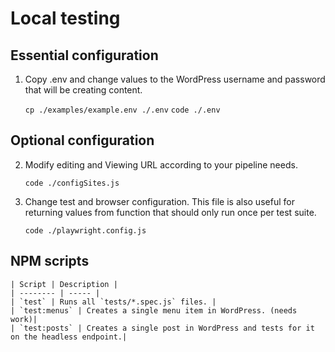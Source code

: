 # Local testing 

## Essential configuration
1. Copy .env and change values to the WordPress username and password that will be creating content. 

    `cp ./examples/example.env ./.env`
    `code ./.env`

## Optional configuration
2. Modify editing and Viewing URL according to your pipeline needs.

    `code ./configSites.js`

3. Change test and browser configuration. This file is also useful for returning values from function that should only run once per test suite. 

    `code ./playwright.config.js`

## NPM scripts

    | Script | Description |
    | -------- | ----- |
    | `test` | Runs all `tests/*.spec.js` files. |
    | `test:menus` | Creates a single menu item in WordPress. (needs work)|
    | `test:posts` | Creates a single post in WordPress and tests for it on the headless endpoint.|
